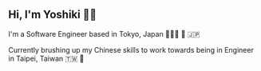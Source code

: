 ## Hi, I'm Yoshiki 👋🏼

I'm a Software Engineer based in Tokyo, Japan 👨🏻‍💻 🗼 🇯🇵

Currently brushing up my Chinese skills to work towards being in Engineer in Taipei, Taiwan 🇹🇼 🥟
